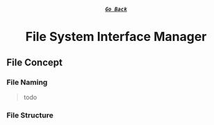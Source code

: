 <div align="center">

[**_``Go Back``_**](../README.md)

# File System Interface Manager

</div>

## File Concept

### File Naming

> todo

### File Structure